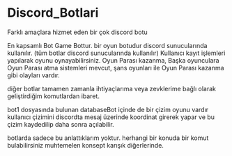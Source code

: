 # Discord_Botlari
 Farklı amaçlara hizmet eden bir çok discord botu

 En kapsamlı Bot Game Bottur. bir oyun botudur discord sunucularında kullanılır. (tüm botlar discord sunucularında kullanılır) Kullanıcı kayıt işlemleri yapılarak oyunu oynayabilirsiniz. Oyun Parası kazanma, Başka oyunculara Oyun Parası atma sistemleri mevcut, şans oyunları ile Oyun Parası kazanma gibi olayları vardır.

 diğer botlar tamamen zamanla ihtiyaçlarıma veya zevklerime bağlı olarak geliştirdiğim komutlardan ibaret.

 bot1 dosyasında bulunan databaseBot içinde de bir çizim oyunu vardır kullanıcı çizimini discordta mesaj üzerinde koordinat girerek yapar ve bu çizim kaydedilip daha sonra açılabilir.

 botlarda sadece bu anlattıklarım yoktur. herhangi bir konuda bir komut bulabilirsiniz muhtemelen konsept karışık diğerlerinde.
